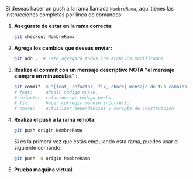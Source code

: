 Si deseas hacer un push a la rama llamada `NombreRama`, aquí tienes las instrucciones completas por línea de comandos:

1. **Asegúrate de estar en la rama correcta:**
   ```bash
   git checkout NombreRama
   ```

2. **Agrega los cambios que deseas enviar:**
   ```bash
   git add .  # Esto agregará todos los archivos modificados
   ```

3. **Realiza el commit con un mensaje descriptivo NOTA "el mensaje siempre en minúsculas" :**
   ```bash
   git commit -m "[feat, refactor, fix, chore] mensaje de tus cambios siempre en minúsculas.  "
   # feat:     añadir código nuevo.
   # refactor: refactorizar código hecho.
   # fix:      hacer corregir manejo incorrecto.
   # chore:    actualizar dependencias y scripts de construcción.
   ```

4. **Realiza el push a la rama remota:**
   ```bash
   git push origin NombreRama
   ```

   Si es la primera vez que estás empujando esta rama, puedes usar el siguiente comando:
   ```bash
   git push -u origin NombreRama
   ```
5. **Prueba maquina virtual**